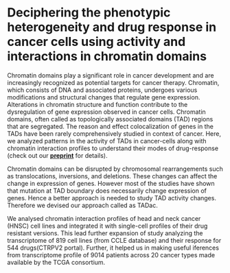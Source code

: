 # Deciphering the phenotypic heterogeneity and drug response in cancer cells using activity and interactions in chromatin domains

Chromatin domains play a significant role in cancer development and are increasingly recognized as potential targets for cancer therapy. Chromatin, which consists of DNA and associated proteins, undergoes various modifications and structural changes that regulate gene expression. Alterations in chromatin structure and function contribute to the dysregulation of gene expression observed in cancer cells. Chromatin domains, often called as topologically associated domains (TAD) regions that are segregated. 
The reason and effect colocalization of genes in the TADs have been rarely comprehensively studied in context of cancer. Here, we analyzed patterns in the activity of TADs in cancer-cells along with chromatin interaction profiles to understand their modes of drug-response (check out our [**preprint**](https://www.biorxiv.org/content/10.1101/2023.01.15.524115v1) for details).

Chromatin domains can be disrupted by chromosomal rearrangements such as translocations, inversions, and deletions. These changes can affect the change in expression of genes. However most of the studies have shown that mutation at TAD boundary does necessarily change expression of genes. Hence a better approach is needed to study TAD activity changes. Therefore we devised our approach called as TADac. 

We analysed chromatin interaction profiles of head and neck cancer (HNSC) cell lines and integrated it with single-cell profiles of their drug resistant versions. This lead further expansion of study analyzing the transcriptome of 819 cell lines (from CCLE database) and their response for 544 drugs(CTRPV2 portal). Further, it helped us in making useful iferences from transcriptome profile of 9014 patients across 20 cancer types made available by the TCGA consortium.

